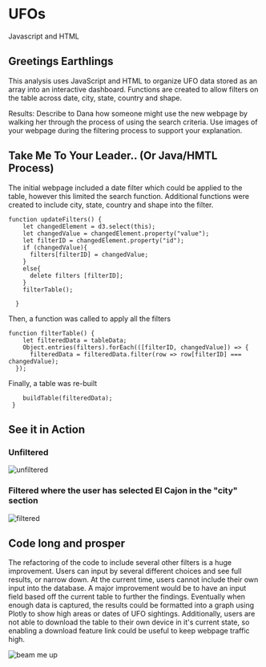 # UFOs
Javascript and HTML

## Greetings Earthlings
This analysis uses JavaScript and HTML to organize UFO data stored as an array into an interactive dashboard. Functions are created to allow filters on the table across date, city, state, country and shape. 

Results: Describe to Dana how someone might use the new webpage by walking her through the process of using the search criteria. Use images of your webpage during the filtering process to support your explanation.

## Take Me To Your Leader.. (Or Java/HMTL Process)
The initial webpage included  a date filter which could be applied to the table, however this limited the search function. Additional functions were created to include city, state, country and shape into the filter.
```
function updateFilters() {  
    let changedElement = d3.select(this);
    let changedValue = changedElement.property("value");
    let filterID = changedElement.property("id");
    if (changedValue){
      filters[filterID] = changedValue;
    }
    else{
      delete filters [filterID];
    }
    filterTable();
  
  }
```

Then, a function was called to apply all the filters
  ```
  function filterTable() {
      let filteredData = tableData;
      Object.entries(filters).forEach(([filterID, changedValue]) => {
        filteredData = filteredData.filter(row => row[filterID] === changedValue);
    });
 ```
 Finally, a table was re-built
 ```
     buildTable(filteredData);
  }
  ```
  
  
  ## See it in Action
  ### Unfiltered
  ![unfiltered](https://user-images.githubusercontent.com/79612565/120055924-eaa88880-bfed-11eb-92fa-42c8372224ee.png)

  ### Filtered where the user has selected El Cajon in the "city" section
![filtered](https://user-images.githubusercontent.com/79612565/120055930-fc8a2b80-bfed-11eb-80e9-0d3e668610df.png)


## Code long and prosper
The refactoring of the code to include several other filters is a huge improvement. Users can input by several different choices and see full results, or narrow down. At the current time, users cannot include their own input into the database. A major improvement would be to have an input field based off the current table to further the findings. Eventually when enough data is captured, the results could be formatted into a graph using Plotly to show high areas or dates of UFO sightings. 
Additionally, users are not able to download the table to their own device in it's current state, so enabling a download feature link could be useful to keep webpage traffic high. 

![beam me up](https://user-images.githubusercontent.com/79612565/120056286-f85f0d80-bfef-11eb-8d14-9afd4ed530fe.jpeg)

